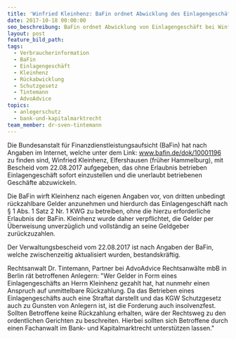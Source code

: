```yaml
---
title: 'Winfried Kleinhenz: BaFin ordnet Abwicklung des Einlagengeschäfts an'
date: 2017-10-18 00:00:00
seo_beschreibung: BaFin ordnet Abwicklung von Einlagengeschäft bei Winfried Kleinhenz an.
layout: post
feature_bild_path:
tags:
  - Verbraucherinformation
  - BaFin
  - Einlagengeschäft
  - Kleinhenz
  - Rückabwicklung
  - Schutzgesetz
  - Tintemann
  - AdvoAdvice
topics:
  - anlegerschutz
  - bank-und-kapitalmarktrecht
team_member: dr-sven-tintemann
---
```



Die Bundesanstalt für Finanzdienstleistungsaufsicht (BaFin) hat nach Angaben im Internet, welche unter dem Link: www.bafin.de/dok/10001196 zu finden sind, Winfried Kleinhenz, Elfershausen (früher Hammelburg), mit Bescheid vom 22.08.2017 aufgegeben, das ohne Erlaubnis betrieben Einlagengeschäft sofort einzustellen und die unerlaubt betriebenen Geschäfte abzuwickeln.

Die BaFin wirft Kleinhenz nach eigenen Angaben vor, von dritten unbedingt rückzahlbare Gelder anzunehmen und hierdurch das Einlagengeschäft nach § 1 Abs. 1 Satz 2 Nr. 1 KWG zu betreiben, ohne die hierzu erforderliche Erlaubnis der BaFin. Kleinhenz wurde daher verpflichtet, die Gelder per Überweisung unverzüglich und vollständig an seine Geldgeber zurückzuzahlen.

Der Verwaltungsbescheid vom 22.08.2017 ist nach Angaben der BaFin, welche zwischenzeitig aktualisiert wurden, bestandskräftig.

Rechtsanwalt Dr. Tintemann, Partner bei AdvoAdvice Rechtsanwälte mbB in Berlin rät betroffenen Anlegern: "Wer Gelder in Form eines Einlagengeschäfts an Herrn Kleinhenz gezahlt hat, hat nunmehr einen Anspruch auf unmittelbare Rückzahlung. Da das Betrieben eines Einlagengeschäfts auch eine Straftat darstellt und das KGW Schutzgesetz auch zu Gunsten von Anlegern ist, ist die Forderung auch insolvenzfest. Sollten Betroffene keine Rückzahlung erhalten, wäre der Rechtsweg zu den ordentlichen Gerichten zu beschreiten. Hierbei sollten sich Betroffene durch einen Fachanwalt im Bank- und Kapitalmarktrecht unterstützen lassen."